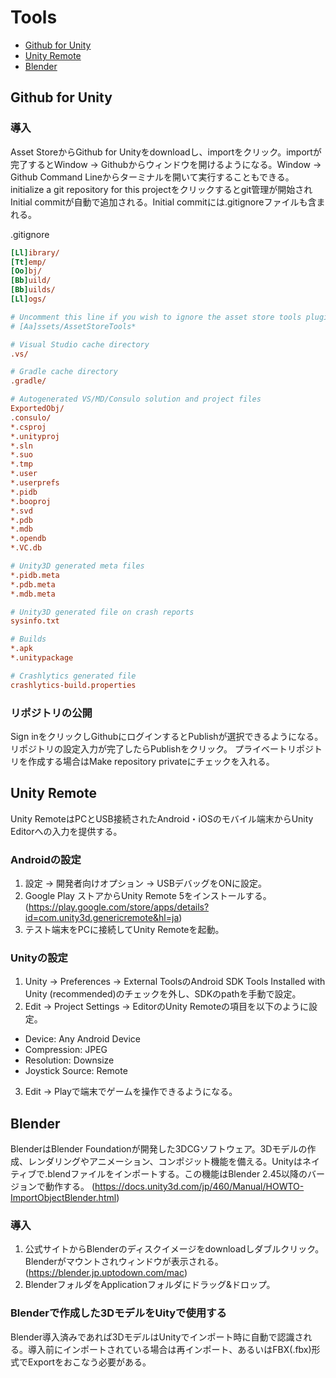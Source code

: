 # Tools

* [Github for Unity](#github-for-unity)
* [Unity Remote](#unity-remote)
* [Blender](#blender)

## Github for Unity

### 導入

Asset StoreからGithub for Unityをdownloadし、importをクリック。importが完了するとWindow -> Githubからウィンドウを開けるようになる。Window -> Github Command Lineからターミナルを開いて実行することもできる。initialize a git repository for this projectをクリックするとgit管理が開始されInitial commitが自動で追加される。Initial commitには.gitignoreファイルも含まれる。

.gitignore
```ini
[Ll]ibrary/
[Tt]emp/
[Oo]bj/
[Bb]uild/
[Bb]uilds/
[Ll]ogs/

# Uncomment this line if you wish to ignore the asset store tools plugin
# [Aa]ssets/AssetStoreTools*

# Visual Studio cache directory
.vs/

# Gradle cache directory
.gradle/

# Autogenerated VS/MD/Consulo solution and project files
ExportedObj/
.consulo/
*.csproj
*.unityproj
*.sln
*.suo
*.tmp
*.user
*.userprefs
*.pidb
*.booproj
*.svd
*.pdb
*.mdb
*.opendb
*.VC.db

# Unity3D generated meta files
*.pidb.meta
*.pdb.meta
*.mdb.meta

# Unity3D generated file on crash reports
sysinfo.txt

# Builds
*.apk
*.unitypackage

# Crashlytics generated file
crashlytics-build.properties
```

### リポジトリの公開

Sign inをクリックしGithubにログインするとPublishが選択できるようになる。リポジトリの設定入力が完了したらPublishをクリック。
プライベートリポジトリを作成する場合はMake repository privateにチェックを入れる。

## Unity Remote

Unity RemoteはPCとUSB接続されたAndroid・iOSのモバイル端末からUnity Editorへの入力を提供する。

### Androidの設定

1. 設定 -> 開発者向けオプション -> USBデバッグをONに設定。
2. Google Play ストアからUnity Remote 5をインストールする。(https://play.google.com/store/apps/details?id=com.unity3d.genericremote&hl=ja)
3. テスト端末をPCに接続してUnity Remoteを起動。

### Unityの設定

1. Unity -> Preferences -> External ToolsのAndroid SDK Tools Installed with Unity (recommended)のチェックを外し、SDKのpathを手動で設定。
2. Edit -> Project Settings -> EditorのUnity Remoteの項目を以下のように設定。

* Device: Any Android Device
* Compression: JPEG
* Resolution: Downsize
* Joystick Source: Remote

3. Edit -> Playで端末でゲームを操作できるようになる。

## Blender

BlenderはBlender Foundationが開発した3DCGソフトウェア。3Dモデルの作成、レンダリングやアニメーション、コンポジット機能を備える。Unityはネイティブで.blendファイルをインポートする。この機能はBlender 2.45以降のバージョンで動作する。
(https://docs.unity3d.com/jp/460/Manual/HOWTO-ImportObjectBlender.html)

### 導入

1. 公式サイトからBlenderのディスクイメージをdownloadしダブルクリック。Blenderがマウントされウィンドウが表示される。(https://blender.jp.uptodown.com/mac)
2. BlenderフォルダをApplicationフォルダにドラッグ&ドロップ。

### Blenderで作成した3DモデルをUityで使用する

Blender導入済みであれば3DモデルはUnityでインポート時に自動で認識される。導入前にインポートされている場合は再インポート、あるいはFBX(.fbx)形式でExportをおこなう必要がある。
